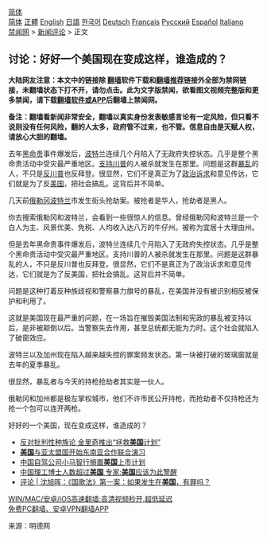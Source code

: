  <!-- 面包屑导航 --> <div class="breadcrumb"><!-- GTranslate: https://gtranslate.io/ -->  <div class="switcher notranslate">  <div class="selected">  <a href="#" onclick="return false;"> 简体</a>  </div>  <div class="option">  <a href="https://www.bannedbook.org" onclick="doGTranslate('zh-CN|zh-CN');jQuery('div.switcher div.selected a').html(jQuery(this).html());return false;" title="简体中文" class="nturl selected"> 简体</a>  <a href="https://www.bannedbook.org/zh-tw/" onclick="doGTranslate('zh-CN|zh-TW');jQuery('div.switcher div.selected a').html(jQuery(this).html());return false;" title="繁體中文" class="nturl"> 正體</a>  <a href="https://www.bannedbook.org/en/" onclick="doGTranslate('zh-CN|en');jQuery('div.switcher div.selected a').html(jQuery(this).html());return false;" title="English" class="nturl"> English</a>  <a href="https://www.bannedbook.org/ja/" onclick="doGTranslate('zh-CN|ja');jQuery('div.switcher div.selected a').html(jQuery(this).html());return false;" title="日本語" class="nturl"> 日語</a>  <a href="https://www.bannedbook.org/ko/" onclick="doGTranslate('zh-CN|ko');jQuery('div.switcher div.selected a').html(jQuery(this).html());return false;" title="한국어" class="nturl"> 한국어</a>  <a href="https://www.bannedbook.org/de/" onclick="doGTranslate('zh-CN|de');jQuery('div.switcher div.selected a').html(jQuery(this).html());return false;" title="Deutsch" class="nturl"> Deutsch</a>  <a href="https://www.bannedbook.org/fr/" onclick="doGTranslate('zh-CN|fr');jQuery('div.switcher div.selected a').html(jQuery(this).html());return false;" title="Français" class="nturl"> Français</a>  <a href="https://www.bannedbook.org/ru/" onclick="doGTranslate('zh-CN|ru');jQuery('div.switcher div.selected a').html(jQuery(this).html());return false;" title="Русский" class="nturl"> Русский</a>  <a href="https://www.bannedbook.org/es/" onclick="doGTranslate('zh-CN|es');jQuery('div.switcher div.selected a').html(jQuery(this).html());return false;" title="Español" class="nturl"> Español</a>  <a href="https://www.bannedbook.org/it/" onclick="doGTranslate('zh-CN|it');jQuery('div.switcher div.selected a').html(jQuery(this).html());return false;" title="Italiano" class="nturl"> Italiano</a>  </div>  </div>      <div class='breadcrumb-sub'><!-- Breadcrumb NavXT 6.3.0 --> <a href="https://www.bannedbook.org/" class="home">禁闻网</a> &gt; <a href="https://www.bannedbook.org/bnews/comments/" class="category">新闻评论</a> &gt; 正文</div></div><h2>讨论：好好一个美国现在变成这样，谁造成的？</h2> <p class="notice"><b>大陆网友注意：本文中的链接除 <a href="https://github.com/bannedbook/fanqiang" >翻墙</a>软件下载和<a href="https://github.com/killgcd/justmysocks/blob/master/README.md">翻墙推荐</a>链接外全部为禁网链接，未翻墙状态下打不开，请勿点击。此为文字版禁闻，欲看图文视频完整版和更多禁闻，请下载<a href="https://github.com/bannedbook/fanqiang">翻墙软件或APP</a>后翻墙上禁闻网。</p><p>备注：翻墙看新闻非常安全，翻墙以真实身份发表敏感言论有一定风险，但只看不说则没有任何风险，翻的人太多，政府管不过来，也不管。信息自由是天赋人权，请放心大胆的翻墙。</b></p>  <div class="entry"> <p id="summary">去年<a href="https://www.bannedbook.org/bnews/tag/%e9%bb%91%e5%91%bd%e8%b4%b5/" class="st_tag internal_tag" rel="tag" title="标签 黑命贵 下的日志">黑命贵</a>事件爆发后，<a href="https://www.bannedbook.org/bnews/tag/%E6%B3%A2%E7%89%B9/" class="st_tag internal_tag" rel="tag" title="标签 波特 下的日志">波特</a>兰连续几个月陷入了无政府失控状态。几乎是整个黑命贵活动中受灾最严重地区。<a href="https://www.bannedbook.org/bnews/tag/%E6%94%AF%E6%8C%81%E5%B7%9D%E6%99%AE/" class="st_tag internal_tag" rel="tag" title="标签 支持川普 下的日志">支持川普</a>的人被杀就发生在那里。问题是这群<a href="https://www.bannedbook.org/bnews/tag/%E6%9A%B4%E4%B9%B1/" class="st_tag internal_tag" rel="tag" title="标签 暴乱 下的日志">暴乱</a>的人，不只是<a href="https://www.bannedbook.org/bnews/tag/%E5%8F%8D%E5%B7%9D%E6%99%AE/" class="st_tag internal_tag" rel="tag" title="标签 反川普 下的日志">反川普</a>也反拜登。很显然，它们不是真正为了<a href="https://www.bannedbook.org/bnews/tag/%E6%94%BF%E6%B2%BB%E8%AF%89%E6%B1%82/" class="st_tag internal_tag" rel="tag" title="标签 政治诉求 下的日志">政治诉求</a>和意见传达，它们就是为了反<a href="https://www.bannedbook.org/bnews/tag/%e7%be%8e%e5%9b%bd/" class="st_tag internal_tag" rel="tag" title="标签 美国 下的日志">美国</a>，把社会搞乱。这背后并不简单。</p> <p>几天前<a href="https://www.bannedbook.org/bnews/tag/%E4%BF%84%E5%8B%92%E5%86%88/" class="st_tag internal_tag" rel="tag" title="标签 俄勒冈 下的日志">俄勒冈</a><a href="https://www.bannedbook.org/bnews/tag/%E6%B3%A2%E7%89%B9%E5%85%B0/" class="st_tag internal_tag" rel="tag" title="标签 波特兰 下的日志">波特兰</a>市发生街头抢劫案。被抢者是华人，抢劫者是黑人。</p> <p>你去搜索俄勒冈和波特兰，会看到一些很惊人的信息。曾经俄勒冈和波特兰是一个白人为主、风景优美、免税、人均收入达八万的牛仔州。被称为宜居十大理由州。</p>  <p>但是去年黑命贵事件爆发后，波特兰连续几个月陷入了无政府失控状态。几乎是整个黑命贵活动中受灾最严重地区。支持川普的人被杀就发生在那里。问题是这群暴乱的人，不只是反川普也反拜登。很显然，它们不是真正为了政治诉求和意见传达，它们就是为了反美国，把社会搞乱。这背后并不简单。</p> <p>问题是这种打着反种族歧视和警察暴力旗号的暴乱，在美国并没有被识别相反被保护和利用了。</p> <p>这就是美国现在最严重的问题，在一场旨在摧毁美国法制和宪政的暴乱被支持以后，是非被颠倒以后。当警察失去作用，甚至总统都无能为力时。这个社会就陷入了破窗效应。</p>  <p>波特兰以及加州现在陷入越来越失控的罪案频发状态。第一块被打破的玻璃窗就是去年的夏季暴乱。</p> <p>很显然，暴乱者与今天的持枪抢劫者其实是一伙人。</p> <p>俄勒冈和加州都是极左掌权城市，他们不许市民公开持枪，而抢劫者不仅持枪还为抢一个包可以连开两枪。</p>  <p>好好的一个美国，现在变成这样，谁造成的？</p> <ul class='op-related-articles' title='相关阅读'> <li><a href='https://www.bannedbook.org/bnews/comments/20210812/1604727.html' target='_blank'>反对批判性种族论 金里奇推出“拯救<b>美国</b>计划”</a></li> <li><a href='https://www.bannedbook.org/bnews/worldnews/usa/20210812/1604724.html' target='_blank'><b>美国</b>与亚太盟国开始东南亚合作联合演习</a></li> <li><a href='https://www.bannedbook.org/bnews/comments/20210812/1604708.html' target='_blank'>中国自驾公司小马智行搁置<b>美国</b>上市计划</a></li> <li><a href='https://www.bannedbook.org/bnews/headline/20210812/1604705.html' target='_blank'>中国理工博士人数超过<b>美国</b> 专家:<b>美国</b>应该为此警醒</a></li> <li><a href='https://www.bannedbook.org/bnews/comments/20210812/1604701.html' target='_blank'>评论 | 沈旭晖：《国歌法》第一案：如果发生在<b>美国</b>，有罪吗？</a></li> </ul> <p class="texttj"> <a href="https://github.com/bannedbook/fanqiang/wiki/V2ray%E6%9C%BA%E5%9C%BA" target="_blank">WIN/MAC/安卓/iOS高速翻墙:高清视频秒开,超低延迟</a><br/> <a href="https://github.com/bannedbook/fanqiang/wiki/%E7%A6%81%E9%97%BB%E7%BD%91%E5%AE%89%E5%8D%93%E7%BF%BB%E5%A2%99%E6%96%B0%E9%97%BBAPP" target="_blank">免费PC翻墙、安卓VPN翻墙APP</a></p><p> 来源：明德网 </p> <a name='sharetosocial'></a>  <div style="margin-bottom:5px;padding-bottom:5px;clear:both"> <div id="archive-pix-1" class="banner-ads"> <!-- AuctionX Display platform tag START --> <div id="26318x728x90x621x_ADSLOT2" clicktrack="%%CLICK_URL_ESC%%"></div> <!-- AuctionX Display platform tag END --> </div> <div id="archive-pix-2" class="banner-ads"> <!-- AuctionX Display platform tag START --> <div id="26315x300x250x621x_ADSLOT2" clicktrack="%%CLICK_URL_ESC%%"></div> <!-- AuctionX Display platform tag END --> </div> </div>  <div id="archive-pix-1" class="banner-ads"> <!-- AuctionX Display platform tag START --> <div id="26318x728x90x621x_ADSLOT3" clicktrack="%%CLICK_URL_ESC%%"></div> <!-- AuctionX Display platform tag END --> </div> </div><!--END ENTRY--> 